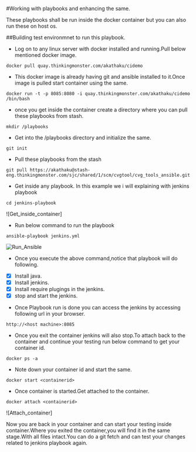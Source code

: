 #Working with playbooks and enhancing the same.

These playbooks  shall be run inside the docker container but you can also run these on host os.

##Building test environmnet to run this playbook.

- Log on to any linux server with  docker installed and running.Pull below mentioned docker image. <br>

```
docker pull quay.thinkingmonster.com/akathaku/cidemo
```

- This docker image is already having git and ansible installed to it.Once image is pulled start  container using the same.<br>

```
docker run -t -p 8085:8080 -i quay.thinkingmonster.com/akathaku/cidemo  /bin/bash
```

- once you get inside the container create a directory where you can pull these playbooks from stash.<br>

```
mkdir /playbooks
```

- Get into the  /playbooks directory and  initialize the same.<br>

```
git init
```

- Pull these  playbooks from the stash <br>

```
git pull https://akathaku@stash-eng.thinkingmonster.com/sjc/shared/1/scm/cvgtool/cvg_tools_ansible.git 
```

- Get inside any  playbook. In this example we i will explaining with jenkins playbook <br>

```
cd jenkins-playbook
```
![Get_inside_container]
<br>
- Run below command to run the playbook <br>

```
ansible-playbook jenkins.yml
```
![Run_Ansible](https://github.com/thinkingmonster/ansible/blob/master/images/Ansible_run.png?raw)
<br>


- Once you execute the above command,notice that playbook will do following.

- [x] Install java.<br>
- [x] Install jenkins.<br>
- [x] Install require plugings in the jenkins.<br>
- [x] stop and start the jenkins.<br>

- Once Playbook run is done you can access the jenkins by accessing following url in your browser.<br>

```
http://<host machine>:8085
```

- Once you exit the  container jenkins will also stop.To attach back to the container and continue your testing  run below command to get your container id. <br>

```
docker ps -a
```

- Note down your container id and start the same. <br>

```
docker start <containerid>
```

- Once container is started.Get attached to the container. <br>

```
docker attach <containerid>
```
![Attach_container]
<br>

Now you are back in your container and  can  start your testing  inside container.Where you exited the container,you will find it in the same stage.With all files intact.You can do a git fetch and can test your changes related to jenkins playbook again.<br>

